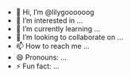 - 👋 Hi, I’m @lilygoooooog
- 👀 I’m interested in ...
- 🌱 I’m currently learning ...
- 💞️ I’m looking to collaborate on ...
- 📫 How to reach me ...
- 😄 Pronouns: ...
- ⚡ Fun fact: ...

<!---
lilygoooooog/lilygoooooog is a ✨ special ✨ repository because its `README.md` (this file) appears on your GitHub profile.
You can click the Preview link to take a look at your changes.
--->
